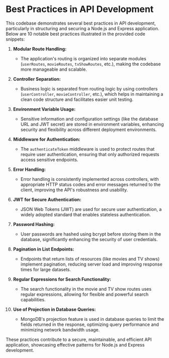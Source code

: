 # Best Practices in API Development

This codebase demonstrates several best practices in API development, particularly in structuring and securing a Node.js and Express application. Below are 10 notable best practices illustrated in the provided code snippets:

1. **Modular Route Handling:**
   - The application's routing is organized into separate modules (`userRoutes`, `movieRoutes`, `tvShowRoutes`, etc.), making the codebase more manageable and scalable.

2. **Controller Separation:**
   - Business logic is separated from routing logic by using controllers (`userController`, `movieController`, etc.), which helps in maintaining a clean code structure and facilitates easier unit testing.

3. **Environment Variable Usage:**
   - Sensitive information and configuration settings (like the database URL and JWT secret) are stored in environment variables, enhancing security and flexibility across different deployment environments.

4. **Middleware for Authentication:**
   - The `authenticateToken` middleware is used to protect routes that require user authentication, ensuring that only authorized requests access sensitive endpoints.

5. **Error Handling:**
   - Error handling is consistently implemented across controllers, with appropriate HTTP status codes and error messages returned to the client, improving the API's robustness and usability.

6. **JWT for Secure Authentication:**
   - JSON Web Tokens (JWT) are used for secure user authentication, a widely adopted standard that enables stateless authentication.

7. **Password Hashing:**
   - User passwords are hashed using bcrypt before storing them in the database, significantly enhancing the security of user credentials.

8. **Pagination in List Endpoints:**
   - Endpoints that return lists of resources (like movies and TV shows) implement pagination, reducing server load and improving response times for large datasets.

9. **Regular Expressions for Search Functionality:**
   - The search functionality in the movie and TV show routes uses regular expressions, allowing for flexible and powerful search capabilities.

10. **Use of Projection in Database Queries:**
    - MongoDB's projection feature is used in database queries to limit the fields returned in the response, optimizing query performance and minimizing network bandwidth usage.

These practices contribute to a secure, maintainable, and efficient API application, showcasing effective patterns for Node.js and Express development.
